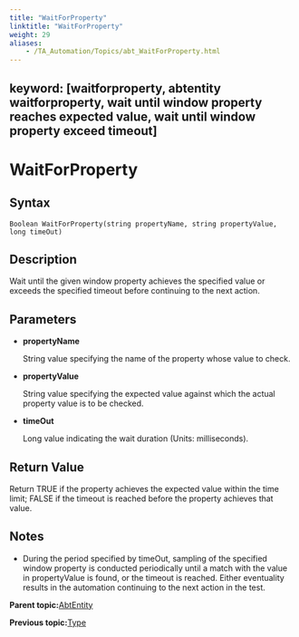 ```yaml
--- 
title: "WaitForProperty"
linktitle: "WaitForProperty"
weight: 29
aliases: 
    - /TA_Automation/Topics/abt_WaitForProperty.html
---
```

keyword: [waitforproperty, abtentity waitforproperty, wait until window property reaches expected value, wait until window property exceed timeout]
---

# WaitForProperty

## Syntax

`Boolean WaitForProperty(string propertyName, string propertyValue, long timeOut)`

## Description

Wait until the given window property achieves the specified value or exceeds the specified timeout before continuing to the next action.

## Parameters

-   **propertyName**

    String value specifying the name of the property whose value to check.

-   **propertyValue**

    String value specifying the expected value against which the actual property value is to be checked.

-   **timeOut**

    Long value indicating the wait duration \(Units: milliseconds\).


## Return Value

Return TRUE if the property achieves the expected value within the time limit; FALSE if the timeout is reached before the property achieves that value.

## Notes

-   During the period specified by timeOut, sampling of the specified window property is conducted periodically until a match with the value in propertyValue is found, or the timeout is reached. Either eventuality results in the automation continuing to the next action in the test.

**Parent topic:**[AbtEntity](/TA_Automation/Topics/abt_AbtEntity.html)

**Previous topic:**[Type](/TA_Automation/Topics/abt_Type.html)

